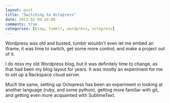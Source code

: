 ```yaml
---
layout: post
title: "Switching to Octopress"
date: 2013-02-09 16:08
comments: true
categories: [blog, tumblr, wordpress, octopress]
---
```


Wordpress was old and busted, tumblr wouldn't even let me embed an iframe, it was time to switch, get some more control, and make a project out of it.

I do miss my old Wordpress blog, but it was definitely time to change, as that had been my blog layout for years. It was mostly an experiment for me to set up a Rackspace cloud server. 

Much the same, setting up Octopress has been an experiment in looking at another language (ruby, and some python), getting more familiar with git, and getting even more acquainted with SublimeText.
